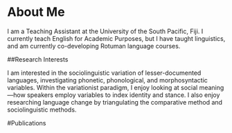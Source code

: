 # About Me

I am a Teaching Assistant at the University of the South Pacific, Fiji. 
I currently teach English for Academic Purposes, but I have taught linguistics, and am currently co-developing Rotuman language courses. 


##Research Interests

I am interested in the sociolinguistic variation of lesser-documented languages, investigating phonetic, phonological, and morphosyntactic variables. 
Within the variationist paradigm, I enjoy looking at social meaning—how speakers employ variables to index identity and stance. I also enjoy researching language change by triangulating the comparative method and sociolinguistic methods. 

#Publications
